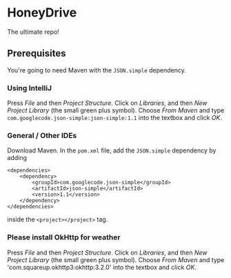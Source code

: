 # HoneyDrive
The ultimate repo!

## Prerequisites
You're going to need Maven with the `JSON.simple` dependency.

### Using IntelliJ
Press *File* and then *Project Structure*.
Click on *Libraries*, and then *New Project Library* (the small green plus symbol).
Choose *From Maven* and type
`com.googlecode.json-simple:json-simple:1.1`
into the textbox and click *OK*.

### General / Other IDEs
Download Maven. In the `pom.xml` file, add the `JSON.simple` dependency by adding
```
<dependencies>
	<dependency>
		<groupId>com.googlecode.json-simple</groupId>
		<artifactId>json-simple</artifactId>
		<version>1.1</version>
	</dependency>
</dependencies>
```
inside the `<project></project>` tag.

### Please install OkHttp for weather

Press *File* and then *Project Structure*.
Click on *Libraries*, and then *New Project Library* (the small green plus symbol).
Choose *From Maven* and type
'com.squareup.okhttp3:okhttp:3.2.0'
into the textbox and click *OK*.
